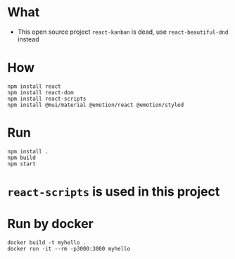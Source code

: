 # What
* This open source project `react-kanban` is dead, use `react-beautiful-dnd` instead

# How 
```
npm install react
npm install react-dom
npm install react-scripts
npm install @mui/material @emotion/react @emotion/styled
```

# Run
```
npm install .
npm build
npm start
```

# `react-scripts` is used in this project

# Run by docker
```
docker build -t myhello .
docker run -it --rm -p3000:3000 myhello
```

